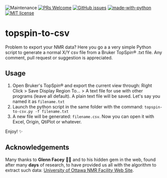 ![Maintenance](https://img.shields.io/badge/Maintained%3F-yes-green.svg)
[![PRs Welcome](https://img.shields.io/badge/PRs-welcome-brightgreen.svg?style=flat-square)](http://makeapullrequest.com)
[![GitHub issues](https://img.shields.io/github/issues/mtplr/blacomcalc)](https://github.com/mtplr/topspin-to-csv/issues)
[![made-with-python](https://img.shields.io/badge/Made%20with-Python-1f425f.svg)](https://www.python.org/)
[![MIT license](https://img.shields.io/badge/License-MIT-blue.svg)](https://lbesson.mit-license.org/)

# topspin-to-csv

Problem to export your NMR data? Here you go a a very simple Python script to generate a normal X/Y csv file from a Bruker TopSpin® .txt file. Any comment, pull request or suggestion is appreciated.

## Usage

1) Open Bruker's TopSpin® and export the current view through: Right Click > Save Display Region To... > A text file for use with other programs (leave all default). A plain text file will be saved. Let's say you named it as `filename.txt`
2) Launch the python script in the same folder with the command: `topspin-to-csv.py -f filename.txt`
3) A new file will be generated: `filename.csv`. Now you can open it with Excel, Origin, QtiPlot or whatever.

Enjoy! ✨

## Acknowledgements
Many thanks to **Glenn Facey** 🙏🏼 and to his hidden gem in the web, found after many **days** of research, to have provided us all with the algorithm to extract such data: [University of Ottawa NMR Facility Web Site](https://u-of-o-nmr-facility.blogspot.com/2014/02/getting-xy-ascii-data-from-topspin.html).
